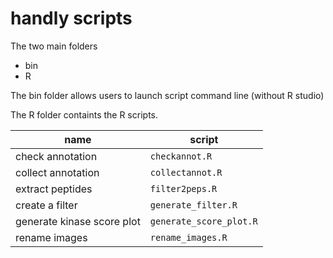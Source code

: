 # handly scripts


The two main folders
 * bin
 * R
 
The bin folder allows users to launch script command line (without R studio)

The R folder containts the R scripts.

| name                 |  script
| ----------------       | --- 
| check annotation       | `checkannot.R`
| collect annotation      | `collectannot.R`
| extract peptides         | `filter2peps.R`
| create a filter           |  `generate_filter.R`
| generate kinase score plot | `generate_score_plot.R`
| rename images              | `rename_images.R`
